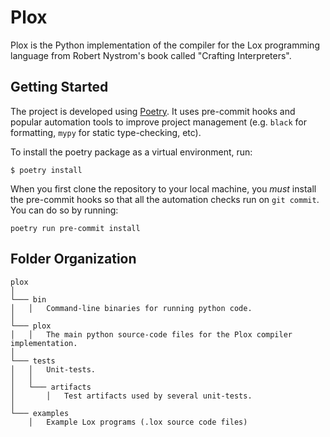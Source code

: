 # Plox

Plox is the Python implementation of the compiler for the Lox programming
language from Robert Nystrom's book called "Crafting Interpreters".

## Getting Started

The project is developed using [Poetry](https://python-poetry.org/). It uses
pre-commit hooks and popular automation tools to improve project management
(e.g. `black` for formatting, `mypy` for static type-checking, etc).

To install the poetry package as a virtual environment, run:

`$ poetry install`

When you first clone the repository to your local machine, you *must* install
the pre-commit hooks so that all the automation checks run on `git commit`. You
can do so by running:

`poetry run pre-commit install`

## Folder Organization

```
plox
│
└─── bin
│   │   Command-line binaries for running python code.
│
└─── plox
│   │   The main python source-code files for the Plox compiler implementation.
│
└─── tests
│   │   Unit-tests.
│   │
│   └─── artifacts
│       │   Test artifacts used by several unit-tests.
│
└─── examples
    │   Example Lox programs (.lox source code files)
```

